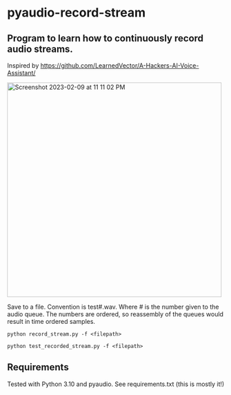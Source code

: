 # pyaudio-record-stream
## Program to learn how to continuously record audio streams.

Inspired by https://github.com/LearnedVector/A-Hackers-AI-Voice-Assistant/
  
<img width="497" alt="Screenshot 2023-02-09 at 11 11 02 PM" src="https://user-images.githubusercontent.com/4464787/217998813-548bd016-5fd0-41b2-b68c-04b853a55467.png">

Save to a file.  Convention is test#.wav. Where # is the number given to the audio queue.  The numbers are ordered, so reassembly of the queues would result in time ordered samples.


```
python record_stream.py -f <filepath>
```

```
python test_recorded_stream.py -f <filepath>
```

## Requirements

Tested with Python 3.10 and pyaudio.  See requirements.txt (this is mostly it!)
